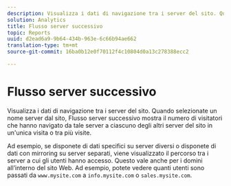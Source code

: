 ```yaml
---
description: Visualizza i dati di navigazione tra i server del sito. Quando selezionate un nome server dal sito, Flusso server successivo mostra il numero di visitatori che hanno navigato da tale server a ciascuno degli altri server del sito in un'unica visita o tra più visite.
solution: Analytics
title: Flusso server successivo
topic: Reports
uuid: d2ead6a9-9b64-434b-963e-6c66b94ae662
translation-type: tm+mt
source-git-commit: 16ba0b12e0f70112f4c10804d0a13c278388ecc2

---
```



# Flusso server successivo

Visualizza i dati di navigazione tra i server del sito. Quando selezionate un nome server dal sito, Flusso server successivo mostra il numero di visitatori che hanno navigato da tale server a ciascuno degli altri server del sito in un'unica visita o tra più visite.

Ad esempio, se disponete di dati specifici su server diversi o disponete di dati con mirroring su server separati, viene visualizzato il percorso tra i server a cui gli utenti hanno accesso. Questo vale anche per i domini all’interno del sito Web. Ad esempio, potete vedere quanti utenti sono passati da `www.mysite.com` a `info.mysite.com` o `sales.mysite.com`.
